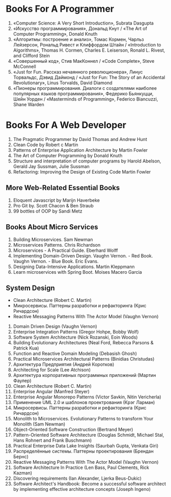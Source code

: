 # Books For A Programmer

1. «Computer Science: A Very Short Introduction», Subrata Dasgupta
2. «Искусство программирования», Дональд Кнут / «The Art of Computer Programming», Donald Knuth
3. «Алгоритмы: построение и анализ», Томас Кормен, Чарльз Лейзерсон, Рональд Ривест и Клиффордом Штайн / 
«Introduction to Algorithms», Thomas H. Cormen, Charles E. Leiserson, Ronald L. Rivest, and Clifford Stein
4. «Совершенный код», Стив МакКоннел / «Code Complete», Steve McConnell
5. «Just for Fun. Рассказ нечаянного революционера», Линус Торвальдс, Дэвид Даймонд / 
«Just for Fun: The Story of an Accidental Revolutionary», Linus Torvalds, David Diamond
6. «Пионеры программирования. Диалоги с создателями наиболее популярных языков программирования», Федерико Бьянкуцци, 
Шейн Уорден / «Masterminds of Programming», Federico Biancuzzi, Shane Warden

# Books For A Web Developer

1. The Pragmatic Programmer by David Thomas and Andrew Hunt
2. Clean Code by Robert c Martin
3. Patterns of Enterprise Application Architecture by Martin Fowler
4. The Art of Computer Programming by Donald Knuth
5. Structure and interpretation of computer programs by Harold Abelson, Gerald Jay Sussman, Julie Sussman
6. Refactoring: Improving the Design of Existing Code Martin Fowler

## More Web-Related Essential Books

1. Eloquent Javascript by Marijn Haverbeke
2. Pro Git by. Scott Chacon & Ben Straub
3. 99 bottles of OOP by Sandi Metz

## Books About Micro Services

1. Building Microservices. Sam Newman
2. Microservices Patterns. Chris Richardson
3. Microservices - A Practical Guide. Eberhard Wolff
4. Implementing Domain-Driven Design. Vaughn Vernon. - Red Book. Vaughn Vernon. - Blue Book. Eric Evans. 
5. Designing Data-Intensive Applications. Martin Kleppmann
6. Learn microservices with Spring Boot. Moises Macero Garcia

## System Design 

- Clean Architecture (Robert C. Martin)
- Микросервисы. Паттерны разработки и рефакторинга (Крис Ричардсон)
- Reactive Messaging Patterns With The Actor Model (Vaughn Vernon)

1. Domain Driven Design (Vaughn Vernon)
2. Enterprise Integration Patterns (Gregor Hohpe, Bobby Wolf)
3. Software System Architecture (Nick Rozanski, Eoin Woods)
4. Building Evolutionary Architectures (Neal Ford, Rebecca Parsons & Patrick Kua)
5. Function and Reactive Domain Modeling (Debasish Ghosh)
6. Practical Microservices Architectural Patterns (Binidias Christudas)
7. Архитектура Предприятия (Андрей Коротков)
8. Architecting for Scale (Lee Atchison)
9. Архитектура корпоративных программных приложений (Мартин Фаулер)
10. Clean Architecture (Robert C. Martin) 
11. Enterprise Angular (Manfred Steyer)
12. Enterprise Angular Monorepo Patterns (Victor Savkin, Nitin Vericherla)
13. Применение UML 2.0 и шаблонов проектрования (Крэг Ларман)
14. Микросервисы. Паттерны разработки и рефакторинга (Крис Ричардсон)
15. Monolith to Microservices. Evolutionary Patterns to transform Your Monolith (Sam Newman)
16. Object-Oriented Software Construction (Bertrand Meyer)
17. Pattern-Oriented Software Architecture (Douglas Schmidt, Michael Stal, Hans Rohnert and Frank Buschmann)
18. Practical Enterprise Data Lake Insights (Saurbah Gupta, Venkata Giri)
19. Распределённые системы. Паттерны проектирования (Брендан Бернс)
20. Reactive Messaging Patterns With The Actor Model (Vaughn Vernon)
21. Software Architecture In Practice (Len Bass, Paul Clements, Rick Kazman)
22. Discovering requirements (Ian Alexander, Ljerka Beus-Dukic)
23. Software Architect's Handbook: Become a successful software architect by implementing effective architecture concepts (Joseph Ingeno)
